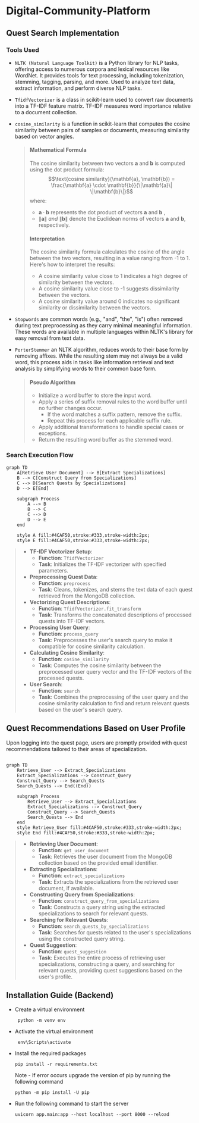 # Digital-Community-Platform

## Quest Search Implementation

### Tools Used

-  ```NLTK (Natural Language Toolkit)```  is a Python library for NLP tasks, offering access to numerous corpora and lexical resources like WordNet. It provides tools for text processing, including tokenization, stemming, tagging, parsing, and more. Used to analyze text data, extract information, and perform diverse NLP tasks.

-  ```TfidfVectorizer``` is a class in scikit-learn used to convert raw documents into a TF-IDF feature matrix. TF-IDF measures word importance relative to a document collection.

-  ```cosine_similarity``` is a function in scikit-learn that computes the cosine similarity between pairs of samples or documents, measuring similarity based on vector angles.


    > #### Mathematical Formula
    > The cosine similarity between two vectors $\mathbf{a}$ and $\mathbf{b}$ is computed using the dot product formula:
    > $$\text{cosine similarity}(\mathbf{a}, \mathbf{b}) = \frac{\mathbf{a} \cdot \mathbf{b}}{\|\mathbf{a}\| \|\mathbf{b}\|}$$ 
    >   where:
    >   - ${\mathbf{a} \cdot \mathbf{b}}$ represents the dot product of vectors $\mathbf{a}$  and $\mathbf{b}$ ,
    >   - ${\|\mathbf{a}\| \ and \ \|\mathbf{b}\|}$ denote the Euclidean norms of vectors $\mathbf{a}$ and $\mathbf{b}$, respectively.
    > #### Interpretation
    > The cosine similarity formula calculates the cosine of the angle between the two vectors, resulting in a value ranging from -1 to 1. Here's how to interpret the results:
    >- A cosine similarity value close to 1 indicates a high degree of similarity between the vectors.
    >- A cosine similarity value close to -1 suggests dissimilarity between the vectors.
    >- A cosine similarity value around 0 indicates no significant similarity or dissimilarity between the vectors.

-  ```Stopwords``` are common words (e.g., "and", "the", "is") often removed during text preprocessing as they carry minimal meaningful information. These words are available in multiple languages within NLTK's library for easy removal from text data.

-  ```PorterStemmer``` an NLTK algorithm, reduces words to their base form by removing affixes. While the resulting stem may not always be a valid word, this process aids in tasks like information retrieval and text analysis by simplifying words to their common base form.
    > #### Pseudo Algorithm
    >- Initialize a word buffer to store the input word.
    >- Apply a series of suffix removal rules to the word buffer until no further changes occur.
     >   - If the word matches a suffix pattern, remove the suffix.
     >   - Repeat this process for each applicable suffix rule.
    >- Apply additional transformations to handle special cases or exceptions.
    >- Return the resulting word buffer as the stemmed word.

### Search Execution Flow

```mermaid
graph TD
    A[Retrieve User Document] --> B[Extract Specializations]
    B --> C[Construct Query from Specializations]
    C --> D[Search Quests by Specializations]
    D --> E[End]

    subgraph Process
        A --> B
        B --> C
        C --> D
        D --> E
    end

    style A fill:#4CAF50,stroke:#333,stroke-width:2px;
    style E fill:#4CAF50,stroke:#333,stroke-width:2px;
```

>- **TF-IDF Vectorizer Setup**:
   >    - ****Function****: `TfidfVectorizer`
   >    - ****Task****: Initializes the TF-IDF vectorizer with specified parameters.
>- **Preprocessing Quest Data**:
   >    - ****Function****: `preprocess`
   >    - ****Task****: Cleans, tokenizes, and stems the text data of each quest retrieved from the MongoDB collection.
>- **Vectorizing Quest Descriptions**:
   >    - ****Function****: `TfidfVectorizer.fit_transform`
   >    - ****Task****: Transforms the concatenated descriptions of processed quests into TF-IDF vectors.
>- **Processing User Query**:
   >    - ****Function****: `process_query`
   >    - ****Task****: Preprocesses the user's search query to make it compatible for cosine similarity calculation.
>- **Calculating Cosine Similarity**:
   >    - ****Function****: `cosine_similarity`
   >    - ****Task****: Computes the cosine similarity between the preprocessed user query vector and the TF-IDF vectors of the processed quests.
>- **User Search**:
   >    - ****Function****: `search`
   >    - ****Task****: Combines the preprocessing of the user query and the cosine similarity calculation to find and return relevant quests based on the user's search query.


## Quest Recommendations Based on User Profile

Upon logging into the quest page, users are promptly provided with quest recommendations tailored to their areas of specialization.

```mermaid

graph TD
    Retrieve_User --> Extract_Specializations
    Extract_Specializations --> Construct_Query
    Construct_Query --> Search_Quests
    Search_Quests --> End((End))

    subgraph Process
        Retrieve_User --> Extract_Specializations
        Extract_Specializations --> Construct_Query
        Construct_Query --> Search_Quests
        Search_Quests --> End
    end
    style Retrieve_User fill:#4CAF50,stroke:#333,stroke-width:2px;
    style End fill:#4CAF50,stroke:#333,stroke-width:2px;

```
>- **Retrieving User Document**:
 >    - ****Function****: `get_user_document`
 >    - ****Task****: Retrieves the user document from the MongoDB collection based on the provided email identifier.
>- **Extracting Specializations**:
 >   - ****Function****: `extract_specializations`
 >   - ****Task****: Extracts the specializations from the retrieved user document, if available.
>- **Constructing Query from Specializations**:
 >   - ****Function****: `construct_query_from_specializations`
 >   - ****Task****: Constructs a query string using the extracted specializations to search for relevant quests.
>- **Searching for Relevant Quests**:
 >   - ****Function****: `search_quests_by_specializations`
 >   - ****Task****: Searches for quests related to the user's specializations using the constructed query string.
>- **Quest Suggestion**:    
 >   - ****Function****: `quest_suggestion`
 >   - ****Task****: Executes the entire process of retrieving user specializations, constructing a query, and searching for relevant quests, providing quest suggestions based on the user's profile.

## Installation Guide (Backend)

- Create a virtual environment

    ```
     python -m venv env 
     ```

- Activate the virtual environment

    ```
     env\Scripts\activate 
     ```

- Install the required packages

    ``` 
    pip install -r requirements.txt 
    ```

    Note - If error occurs upgrade the version of pip by running the following command

    ``` 
    python -m pip install -U pip 
    ```

- Run the following command to start the server

    ``` 
    uvicorn app.main:app --host localhost --port 8000 --reload
     ```

